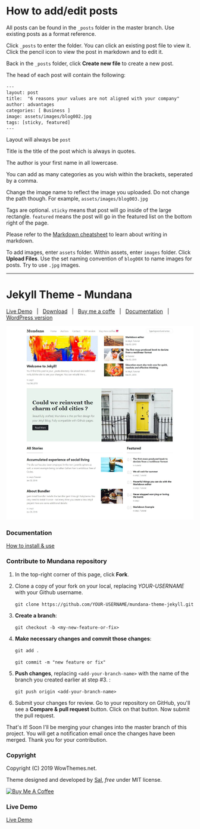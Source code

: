 # How to add/edit posts

All posts can be found in the `_posts` folder in the master branch. Use existing posts as a format reference. 

Click `_posts` to enter the folder. You can click an existing post file to view it. Click the pencil icon to view the post in markdown and to edit it. 

Back in the `_posts` folder, click **Create new file** to create a new post.


The head of each post will contain the following:

```
---
layout: post
title:  "6 reasons your values are not aligned with your company"
author: advantages
categories: [ Business ]
image: assets/images/blog002.jpg
tags: [sticky, featured]
---
```
Layout will always be `post`

Title is the title of the post which is always in quotes.

The author is your first name in all lowercase.

You can add as many categories as you wish within the brackets, seperated by a comma.

Change the image name to reflect the image you uploaded. Do not change the path though. For example, `assets/images/blog003.jpg`

Tags are optional. `sticky` means that post will go inside of the large rectangle. `featured` means the post will go in the featured list on the bottom right of the page.

Please refer to the [Markdown cheatsheet](https://www.markdownguide.org/cheat-sheet/) to learn about writing in markdown.

To add images, enter `assets` folder. Within assets, enter `images` folder. Click **Upload Files**. Use the set naming convention of `blog00X` to name images for posts. Try to use `.jpg` images.

---
# Jekyll Theme - Mundana

[Live Demo](https://wowthemesnet.github.io/mundana-theme-jekyll/) &nbsp; | &nbsp; 
[Download](https://github.com/wowthemesnet/mundana-theme-jekyll/archive/master.zip) &nbsp; | &nbsp; 
[Buy me a coffe](https://www.wowthemes.net/donate/) &nbsp; | &nbsp; [Documentation](https://bootstrapstarter.com/bootstrap-templates/mundana-theme-jekyll/) &nbsp; | &nbsp; 
[WordPress version](https://www.wowthemes.net/themes/mundana-wordpress/) 

![mundana jekyll theme screenshot](assets/images/screenshot.jpg)

### Documentation

[How to install & use](https://bootstrapstarter.com/bootstrap-templates/mundana-theme-jekyll/)

### Contribute to Mundana repository

1. In the top-right corner of this page, click **Fork**.

2. Clone a copy of your fork on your local, replacing *YOUR-USERNAME* with your Github username.

   `git clone https://github.com/YOUR-USERNAME/mundana-theme-jekyll.git`

3. **Create a branch**: 

   `git checkout -b <my-new-feature-or-fix>`

4. **Make necessary changes and commit those changes**:

   `git add .`

   `git commit -m "new feature or fix"`

5. **Push changes**, replacing `<add-your-branch-name>` with the name of the branch you created earlier at step #3. :

   `git push origin <add-your-branch-name>`

6. Submit your changes for review. Go to your repository on GitHub, you'll see a **Compare & pull request** button. Click on that button. Now submit the pull request.

That's it! Soon I'll be merging your changes into the master branch of this project. You will get a notification email once the changes have been merged. Thank you for your contribution.


### Copyright

Copyright (C) 2019 WowThemes.net.

Theme designed and developed by [Sal](https://www.wowthemes.net), *free* under MIT license. 

<a href="https://www.wowthemes.net/donate/" target="_blank"><img src="https://www.buymeacoffee.com/assets/img/custom_images/orange_img.png" alt="Buy Me A Coffee" style="height: auto !important;width: auto !important;" ></a>

### Live Demo

[Live Demo](https://wowthemesnet.github.io/mundana-theme-jekyll/)
